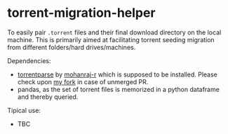 torrent-migration-helper
========================

To easily pair `.torrent` files and their final download directory on the local machine.  This is primarily aimed at facilitating torrent seeding migration from different folders/hard drives/machines.

Dependencies:

  + [torrentparse](https://github.com/mohanraj-r/torrentparse) by [mohanraj-r](https://github.com/mohanraj-r) which is supposed to be installed. Please check upon [my fork](https://github.com/acorbe/torrentparse) in case of unmerged PR.
  + pandas, as the set of torrent files is memorized in a python dataframe and thereby queried.

Tipical use:
  + TBC    
